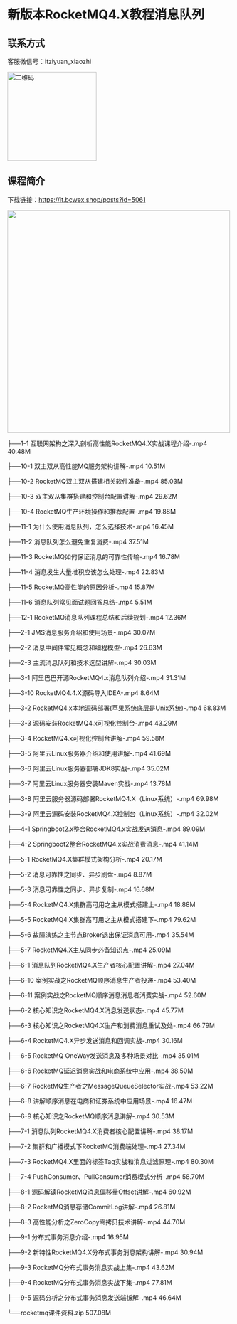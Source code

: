 # 新版本RocketMQ4.X教程消息队列

## 联系方式

客服微信号：itziyuan_xiaozhi

<img src="https://ziyuanyun.oss-cn-guangzhou.aliyuncs.com/common/20240614073449/666b82192834a.jpg" width="200" height="200" alt="二维码">

## 课程简介

下载链接：https://it.bcwex.shop/posts?id=5061

<img src="https://ziyuanyun.oss-cn-guangzhou.aliyuncs.com/yun/20241201155334/674c15fe810f9.jpg" width="500" alt="">

  

 ├──1-1 互联网架构之深入剖析高性能RocketMQ4.X实战课程介绍-.mp4 40.48M

 ├──10-1 双主双从高性能MQ服务架构讲解-.mp4 10.51M

 ├──10-2 RocketMQ双主双从搭建相关软件准备-.mp4 85.03M

 ├──10-3 双主双从集群搭建和控制台配置讲解-.mp4 29.62M

 ├──10-4 RocketMQ生产环境操作和推荐配置-.mp4 19.88M

 ├──11-1 为什么使用消息队列，怎么选择技术-.mp4 16.45M

 ├──11-2 消息队列怎么避免重复消费-.mp4 37.51M

 ├──11-3 RocketMQ如何保证消息的可靠性传输-.mp4 16.78M

 ├──11-4 消息发生大量堆积应该怎么处理-.mp4 22.83M

 ├──11-5 RocketMQ高性能的原因分析-.mp4 15.87M

 ├──11-6 消息队列常见面试题回答总结-.mp4 5.51M

 ├──12-1 RocketMQ消息队列课程总结和后续规划-.mp4 12.36M

 ├──2-1 JMS消息服务介绍和使用场景-.mp4 30.07M

 ├──2-2 消息中间件常见概念和编程模型-.mp4 26.63M

 ├──2-3 主流消息队列和技术选型讲解-.mp4 30.03M

 ├──3-1 阿里巴巴开源RocketMQ4.x消息队列介绍-.mp4 31.31M

 ├──3-10 RocketMQ4.4.X源码导入IDEA-.mp4 8.64M

 ├──3-2 RocketMQ4.x本地源码部署(苹果系统底层是Unix系统)-.mp4 68.83M

 ├──3-3 源码安装RocketMQ4.x可视化控制台-.mp4 43.29M

 ├──3-4 RocketMQ4.x可视化控制台讲解-.mp4 59.58M

 ├──3-5 阿里云Linux服务器介绍和使用讲解-.mp4 41.69M

 ├──3-6 阿里云Linux服务器部署JDK8实战-.mp4 35.02M

 ├──3-7 阿里云Linux服务器安装Maven实战-.mp4 13.78M

 ├──3-8 阿里云服务器源码部署RocketMQ4.X（Linux系统）-.mp4 69.98M

 ├──3-9 阿里云源码安装RocketMQ4.X控制台（Linux系统）-.mp4 32.02M

 ├──4-1 Springboot2.x整合RocketMQ4.x实战发送消息-.mp4 89.09M

 ├──4-2 Springboot2整合RocketMQ4.x实战消费消息-.mp4 41.14M

 ├──5-1 RocketMQ4.X集群模式架构分析-.mp4 20.17M

 ├──5-2 消息可靠性之同步、异步刷盘-.mp4 8.87M

 ├──5-3 消息可靠性之同步、异步复制-.mp4 16.68M

 ├──5-4 RocketMQ4.X集群高可用之主从模式搭建上-.mp4 18.88M

 ├──5-5 RocketMQ4.X集群高可用之主从模式搭建下-.mp4 79.62M

 ├──5-6 故障演练之主节点Broker退出保证消息可用-.mp4 35.54M

 ├──5-7 RocketMQ4.X主从同步必备知识点-.mp4 25.09M

 ├──6-1 消息队列RocketMQ4.X生产者核心配置讲解-.mp4 27.04M

 ├──6-10 案例实战之RocketMQ顺序消息生产者投递-.mp4 53.40M

 ├──6-11 案例实战之RocketMQ顺序消息消息者消费实战-.mp4 52.60M

 ├──6-2 核心知识之RocketMQ4.X消息发送状态-.mp4 45.77M

 ├──6-3 核心知识之RocketMQ4.X生产和消费消息重试及处-.mp4 66.79M

 ├──6-4 RocketMQ4.X异步发送消息和回调实战-.mp4 30.16M

 ├──6-5 RocketMQ OneWay发送消息及多种场景对比-.mp4 35.01M

 ├──6-6 RocketMQ延迟消息实战和电商系统中应用-.mp4 38.50M

 ├──6-7 RocketMQ生产者之MessageQueueSelector实战-.mp4 53.22M

 ├──6-8 讲解顺序消息在电商和证券系统中应用场景-.mp4 16.47M

 ├──6-9 核心知识之RocketMQ顺序消息讲解-.mp4 30.53M

 ├──7-1 消息队列RocketMQ4.X消费者核心配置讲解-.mp4 38.17M

 ├──7-2 集群和广播模式下RocketMQ消费端处理-.mp4 27.34M

 ├──7-3 RocketMQ4.X里面的标签Tag实战和消息过滤原理-.mp4 80.30M

 ├──7-4 PushConsumer、PullConsumer消费模式分析-.mp4 58.70M

 ├──8-1 源码解读RocketMQ消息偏移量Offset讲解-.mp4 60.92M

 ├──8-2 RocketMQ消息存储CommitLog讲解-.mp4 26.81M

 ├──8-3 高性能分析之ZeroCopy零拷贝技术讲解-.mp4 44.70M

 ├──9-1 分布式事务消息介绍-.mp4 16.95M

 ├──9-2 新特性RocketMQ4.X分布式事务消息架构讲解-.mp4 30.94M

 ├──9-3 RocketMQ分布式事务消息实战上集-.mp4 43.62M

 ├──9-4 RocketMQ分布式事务消息实战下集-.mp4 77.81M

 ├──9-5 源码分析之分布式事务消息发送端拆解-.mp4 46.64M

 └──rocketmq课件资料.zip 507.08M

  